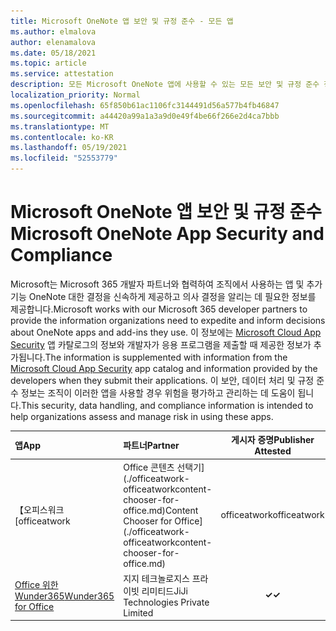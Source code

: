 ```yaml
---
title: Microsoft OneNote 앱 보안 및 규정 준수 - 모든 앱
ms.author: elmalova
author: elenamalova
ms.date: 05/18/2021
ms.topic: article
ms.service: attestation
description: 모든 Microsoft OneNote 앱에 사용할 수 있는 모든 보안 및 규정 준수 정보 정보입니다.
localization_priority: Normal
ms.openlocfilehash: 65f850b61ac1106fc3144491d56a577b4fb46847
ms.sourcegitcommit: a44420a99a1a3a9d0e49f4be66f266e2d4ca7bbb
ms.translationtype: MT
ms.contentlocale: ko-KR
ms.lasthandoff: 05/19/2021
ms.locfileid: "52553779"
---
```

# <a name="microsoft-onenote-app-security-and-compliance"></a><span data-ttu-id="fe79b-103">Microsoft OneNote 앱 보안 및 규정 준수</span><span class="sxs-lookup"><span data-stu-id="fe79b-103">Microsoft OneNote App Security and Compliance</span></span>

<span data-ttu-id="fe79b-104">Microsoft는 Microsoft 365 개발자 파트너와 협력하여 조직에서 사용하는 앱 및 추가 기능 OneNote 대한 결정을 신속하게 제공하고 의사 결정을 알리는 데 필요한 정보를 제공합니다.</span><span class="sxs-lookup"><span data-stu-id="fe79b-104">Microsoft works with our Microsoft 365 developer partners to provide the information organizations need to expedite and inform decisions about OneNote apps and add-ins they use.</span></span> <span data-ttu-id="fe79b-105">이 정보에는 [Microsoft Cloud App Security](https://www.microsoft.com/en-us/enterprise-mobility-security/cloud-app-security) 앱 카탈로그의 정보와 개발자가 응용 프로그램을 제출할 때 제공한 정보가 추가됩니다.</span><span class="sxs-lookup"><span data-stu-id="fe79b-105">The information is supplemented with information from the [Microsoft Cloud App Security](https://www.microsoft.com/en-us/enterprise-mobility-security/cloud-app-security) app catalog and information provided by the developers when they submit their applications.</span></span> <span data-ttu-id="fe79b-106">이 보안, 데이터 처리 및 규정 준수 정보는 조직이 이러한 앱을 사용할 경우 위험을 평가하고 관리하는 데 도움이 됩니다.</span><span class="sxs-lookup"><span data-stu-id="fe79b-106">This security, data handling, and compliance information is intended to help organizations assess and manage risk in using these apps.</span></span>

| <span data-ttu-id="fe79b-107">**앱**</span><span class="sxs-lookup"><span data-stu-id="fe79b-107">**App**</span></span> | <span data-ttu-id="fe79b-108">**파트너**</span><span class="sxs-lookup"><span data-stu-id="fe79b-108">**Partner**</span></span> | <span data-ttu-id="fe79b-109">**게시자 증명**</span><span class="sxs-lookup"><span data-stu-id="fe79b-109">**Publisher Attested**</span></span> | <span data-ttu-id="fe79b-110">**인증**</span><span class="sxs-lookup"><span data-stu-id="fe79b-110">**Certified**</span></span> |
|:--------|:------------|:----------------------:|:-------------:|
| <span data-ttu-id="fe79b-111">【오피스워크</span><span class="sxs-lookup"><span data-stu-id="fe79b-111">[officeatwork</span></span> | <span data-ttu-id="fe79b-112">Office 콘텐츠 선택기](./officeatwork-officeatworkcontent-chooser-for-office.md)</span><span class="sxs-lookup"><span data-stu-id="fe79b-112">Content Chooser for Office](./officeatwork-officeatworkcontent-chooser-for-office.md)</span></span> | <span data-ttu-id="fe79b-113">officeatwork</span><span class="sxs-lookup"><span data-stu-id="fe79b-113">officeatwork</span></span> | <span data-ttu-id="fe79b-114">**✓**</span><span class="sxs-lookup"><span data-stu-id="fe79b-114">**✓**</span></span> | <img alt="Certified application badge" src="../media/certified-badge.png" height="25" width="25" /> |
| [<span data-ttu-id="fe79b-115">Office 위한 Wunder365</span><span class="sxs-lookup"><span data-stu-id="fe79b-115">Wunder365 for Office</span></span>](./jiji-technologies-private-limited-wunder365-for-office.md) | <span data-ttu-id="fe79b-116">지지 테크놀로지스 프라이빗 리미티드</span><span class="sxs-lookup"><span data-stu-id="fe79b-116">JiJi Technologies Private Limited</span></span> | <span data-ttu-id="fe79b-117">**✓**</span><span class="sxs-lookup"><span data-stu-id="fe79b-117">**✓**</span></span> |  |
